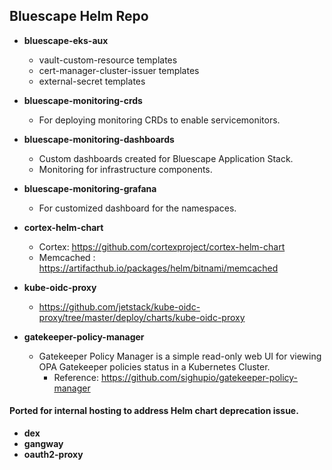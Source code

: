 ## Bluescape Helm Repo

- **bluescape-eks-aux**
    * vault-custom-resource templates
    * cert-manager-cluster-issuer templates
    * external-secret templates
    
- **bluescape-monitoring-crds**
    * For deploying monitoring CRDs to enable servicemonitors.

- **bluescape-monitoring-dashboards**
    * Custom dashboards created for Bluescape Application Stack.
    * Monitoring for infrastructure components.

- **bluescape-monitoring-grafana**
    * For customized dashboard for the namespaces.

- **cortex-helm-chart**
    * Cortex: https://github.com/cortexproject/cortex-helm-chart
    * Memcached : https://artifacthub.io/packages/helm/bitnami/memcached
    
- **kube-oidc-proxy**
    * https://github.com/jetstack/kube-oidc-proxy/tree/master/deploy/charts/kube-oidc-proxy

- **gatekeeper-policy-manager**
    * Gatekeeper Policy Manager is a simple read-only web UI for viewing OPA Gatekeeper 
      policies status in a Kubernetes Cluster.
        - Reference: https://github.com/sighupio/gatekeeper-policy-manager

#### Ported for internal hosting to address Helm chart deprecation issue.
  - **dex**
  - **gangway**
  - **oauth2-proxy**